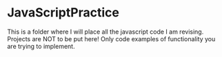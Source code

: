 # JavaScriptPractice
This is a folder where I will place all the javascript code I am revising.
Projects are NOT to be put here!
Only code examples of functionality you are trying to implement.
